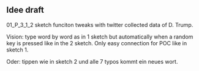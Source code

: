 ## Idee draft

01_P_3_1_2 sketch funciton tweaks with twitter collected data of D. Trump.

Vision: type word by word as in 1 sketch but automatically when a random key is pressed like in the 2 sketch. Only easy connection for POC like in sketch 1.

Oder: tippen wie in sketch 2 und alle 7 typos kommt ein neues wort.